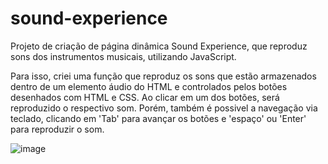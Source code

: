 # sound-experience
Projeto de criação de página dinâmica Sound Experience, que reproduz sons dos instrumentos musicais, utilizando JavaScript.

Para isso, criei uma função que reproduz os sons que estão armazenados dentro de um elemento áudio do HTML e controlados pelos botões desenhados com HTML e CSS.
Ao clicar em um dos botões, será reproduzido o respectivo som. Porém, também é possivel a navegação via teclado, clicando em 'Tab' para avançar os botões e 'espaço' ou 'Enter' para reproduzir o som.  

![image](https://github.com/danieledequi/sound-experience/assets/113129822/2bc79590-85a9-49a1-8113-dbdbf036c2be)


